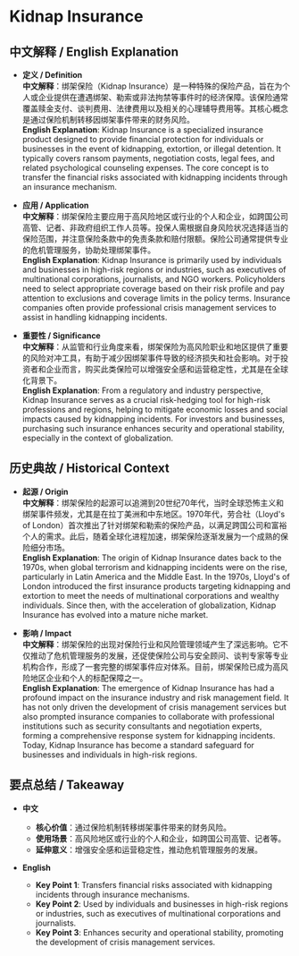 # Kidnap Insurance

## 中文解释 / English Explanation

* **定义 / Definition**  
  **中文解释**：绑架保险（Kidnap Insurance）是一种特殊的保险产品，旨在为个人或企业提供在遭遇绑架、勒索或非法拘禁等事件时的经济保障。该保险通常覆盖赎金支付、谈判费用、法律费用以及相关的心理辅导费用等。其核心概念是通过保险机制转移因绑架事件带来的财务风险。  
  **English Explanation**: Kidnap Insurance is a specialized insurance product designed to provide financial protection for individuals or businesses in the event of kidnapping, extortion, or illegal detention. It typically covers ransom payments, negotiation costs, legal fees, and related psychological counseling expenses. The core concept is to transfer the financial risks associated with kidnapping incidents through an insurance mechanism.

* **应用 / Application**  
  **中文解释**：绑架保险主要应用于高风险地区或行业的个人和企业，如跨国公司高管、记者、非政府组织工作人员等。投保人需根据自身风险状况选择适当的保险范围，并注意保险条款中的免责条款和赔付限额。保险公司通常提供专业的危机管理服务，协助处理绑架事件。  
  **English Explanation**: Kidnap Insurance is primarily used by individuals and businesses in high-risk regions or industries, such as executives of multinational corporations, journalists, and NGO workers. Policyholders need to select appropriate coverage based on their risk profile and pay attention to exclusions and coverage limits in the policy terms. Insurance companies often provide professional crisis management services to assist in handling kidnapping incidents.

* **重要性 / Significance**  
  **中文解释**：从监管和行业角度来看，绑架保险为高风险职业和地区提供了重要的风险对冲工具，有助于减少因绑架事件导致的经济损失和社会影响。对于投资者和企业而言，购买此类保险可以增强安全感和运营稳定性，尤其是在全球化背景下。  
  **English Explanation**: From a regulatory and industry perspective, Kidnap Insurance serves as a crucial risk-hedging tool for high-risk professions and regions, helping to mitigate economic losses and social impacts caused by kidnapping incidents. For investors and businesses, purchasing such insurance enhances security and operational stability, especially in the context of globalization.

## 历史典故 / Historical Context

* **起源 / Origin**  
  **中文解释**：绑架保险的起源可以追溯到20世纪70年代，当时全球恐怖主义和绑架事件频发，尤其是在拉丁美洲和中东地区。1970年代，劳合社（Lloyd's of London）首次推出了针对绑架和勒索的保险产品，以满足跨国公司和富裕个人的需求。此后，随着全球化进程加速，绑架保险逐渐发展为一个成熟的保险细分市场。  
  **English Explanation**: The origin of Kidnap Insurance dates back to the 1970s, when global terrorism and kidnapping incidents were on the rise, particularly in Latin America and the Middle East. In the 1970s, Lloyd's of London introduced the first insurance products targeting kidnapping and extortion to meet the needs of multinational corporations and wealthy individuals. Since then, with the acceleration of globalization, Kidnap Insurance has evolved into a mature niche market.

* **影响 / Impact**  
  **中文解释**：绑架保险的出现对保险行业和风险管理领域产生了深远影响。它不仅推动了危机管理服务的发展，还促使保险公司与安全顾问、谈判专家等专业机构合作，形成了一套完整的绑架事件应对体系。目前，绑架保险已成为高风险地区企业和个人的标配保障之一。  
  **English Explanation**: The emergence of Kidnap Insurance has had a profound impact on the insurance industry and risk management field. It has not only driven the development of crisis management services but also prompted insurance companies to collaborate with professional institutions such as security consultants and negotiation experts, forming a comprehensive response system for kidnapping incidents. Today, Kidnap Insurance has become a standard safeguard for businesses and individuals in high-risk regions.

## 要点总结 / Takeaway

* **中文**  
  - **核心价值**：通过保险机制转移绑架事件带来的财务风险。  
  - **使用场景**：高风险地区或行业的个人和企业，如跨国公司高管、记者等。  
  - **延伸意义**：增强安全感和运营稳定性，推动危机管理服务的发展。

* **English**  
  - **Key Point 1**: Transfers financial risks associated with kidnapping incidents through insurance mechanisms.  
  - **Key Point 2**: Used by individuals and businesses in high-risk regions or industries, such as executives of multinational corporations and journalists.  
  - **Key Point 3**: Enhances security and operational stability, promoting the development of crisis management services.